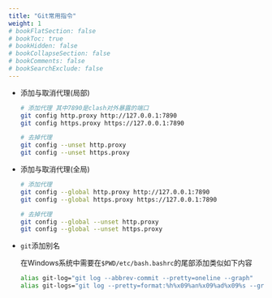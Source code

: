 ```yaml
---
title: "Git常用指令"
weight: 1
# bookFlatSection: false
# bookToc: true
# bookHidden: false
# bookCollapseSection: false
# bookComments: false
# bookSearchExclude: false
---
```


* 添加与取消代理(局部)

  ```bash
  # 添加代理 其中7890是clash对外暴露的端口
  git config http.proxy http://127.0.0.1:7890
  git config https.proxy https://127.0.0.1:7890
  
  # 去掉代理
  git config --unset http.proxy
  git config --unset https.proxy
  ```

* 添加与取消代理(全局)

  ```bash
  # 添加代理
  git config --global http.proxy http://127.0.0.1:7890
  git config --global https.proxy https://127.0.0.1:7890
  
  # 去掉代理
  git config --global --unset http.proxy
  git config --global --unset https.proxy
  ```

* `git`添加别名

  在Windows系统中需要在`$PWD/etc/bash.bashrc`的尾部添加类似如下内容

  ```bash
  alias git-log="git log --abbrev-commit --pretty=oneline --graph"
  alias git-logs="git log --pretty=format:%h%x09%an%x09%ad%x09%s --graph --date=format:'%Y-%m-%d %H:%M:%S'"
  ```

  